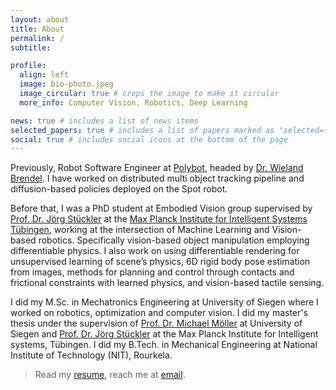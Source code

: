 ```yaml
---
layout: about
title: About
permalink: /
subtitle:

profile:
  align: left
  image: bio-photo.jpeg
  image_circular: true # crops the image to make it circular
  more_info: Computer Vision, Robotics, Deep Learning

news: true # includes a list of news items
selected_papers: true # includes a list of papers marked as "selected={true}"
social: true # includes social icons at the bottom of the page
---
```


Previously, Robot Software Engineer at <a href="https://polybot.eu">Polybot</a>, headed by [Dr. Wieland Brendel](https://is.mpg.de/~wbrendel). I have worked on distributed multi object tracking pipeline and diffusion-based policies deployed on the Spot robot. 

Before that, I was a PhD student at Embodied Vision group supervised by [Prof. Dr. Jörg Stückler](https://is.mpg.de/~jstueckler) at the [Max Planck Institute for Intelligent Systems Tübingen](https://is.mpg.de/), working at the intersection of Machine Learning and Vision-based robotics. Specifically vision-based object manipulation employing differentiable physics.
I also work on using differentiable rendering for unsupervised learning of scene’s physics, 6D rigid body pose estimation from images, methods for planning and control through contacts and frictional constraints with learned physics, and vision-based tactile sensing.

I did my M.Sc. in Mechatronics Engineering at University of Siegen where I worked on robotics, optimization and computer vision.
I did my master's thesis under the supervision of [Prof. Dr. Michael Möller](https://www.vsa.informatik.uni-siegen.de/en/moeller-michael) at University of Siegen and 
[Prof. Dr. Jörg Stückler](https://is.mpg.de/~jstueckler) at the Max Planck Institute for Intelligent systems, Tübingen. 
I did my B.Tech. in Mechanical Engineering at National Institute of Technology (NIT), Rourkela.

> Read my [resume](assets/pdf/rama_cv.pdf), reach me at [email](mailto:prasadkrkp@gmail.com).
